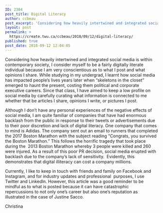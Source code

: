 ```yaml
---
ID: 2384
post_title: Digital Literacy
author: ccbeau
post_excerpt: 'Considering how heavily intertwined and integrated social media is within contemporary society, I consider myself to be a fairly digitally literate individual because I am very conscientious as to what I post and what opinions I share. While studying in my undergrad, I learnt how social media has impacted people&rsquo;s lives years later when &ldquo;skeletons &hellip; <p><a href="https://create.twu.ca/ccbeau/2018/09/12/digital-literacy/">Continue reading<span> "Digital Literacy"</span></a></p>'
layout: post
permalink: >
  https://create.twu.ca/ccbeau/2018/09/12/digital-literacy/
published: true
post_date: 2018-09-12 12:04:05
---
```

Considering how heavily intertwined and integrated social media is within contemporary society, I consider myself to be a fairly digitally literate individual because I am very conscientious as to what I post and what opinions I share. While studying in my undergrad, I learnt how social media has impacted people&#8217;s lives years later when &#8220;skeletons in the closet&#8221; emerged to haunt the present, costing them political and corporate executive careers. Since that class, I have aimed to keep a low profile on social media by carefully curating what information is connected to me whether that be articles I share, opinions I write, or pictures I post.

Although I don&#8217;t have any personal experiences of the negative effects of social media, I am quite familiar of companies that have had enormous backlash from the public in response to their tweets or advertisements due to their poor discretion and lack of digital literacy. One company that comes to mind is Adidas. The company sent out an email to runners that completed the 2017 Boston Marathon with the subject reading &#8220;Congrats, you survived the Boston Marathon.&#8221; This follows the horrific tragedy that took place during the  2013 Boston Marathon whereby 3 people were killed and 260 were injured. As a result of this poor PR decision, social media erupted with backlash due to the company&#8217;s lack of sensitivity.  Evidently, this demonstrates that digital illiteracy can cost a company millions.

Currently, I like to keep in touch with friends and family on Facebook and Instagram, and for industry updates and professional  purposes, I use Twitter and LinkedIn. However, this article was a good reminder to be mindful as to what is posted because it can have catastrophic repercussions to not only one&#8217;s career but also one&#8217;s reputation as illustrated in the case of Justine Sacco.

Christina
